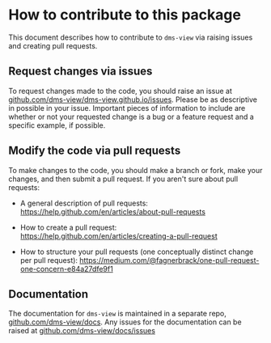 # How to contribute to this package

This document describes how to contribute to `dms-view` via raising issues and creating pull requests.

## Request changes via issues

To request changes made to the code, you should raise an issue at [github.com/dms-view/dms-view.github.io/issues](https://github.com/dms-view/dms-view.github.io/issues).
Please be as descriptive in possible in your issue.
Important pieces of information to include are whether or not your requested change is a bug or a feature request and a specific example, if possible.

## Modify the code via pull requests

To make changes to the code, you should make a branch or fork, make your changes, and then submit a pull request.
If you aren't sure about pull requests:

 - A general description of pull requests: https://help.github.com/en/articles/about-pull-requests

 - How to create a pull request: https://help.github.com/en/articles/creating-a-pull-request

 - How to structure your pull requests (one conceptually distinct change per pull request): https://medium.com/@fagnerbrack/one-pull-request-one-concern-e84a27dfe9f1

## Documentation

The documentation for `dms-view` is maintained in a separate repo, [github.com/dms-view/docs](https://github.com/dms-view/docs).
Any issues for the documentation can be raised at [github.com/dms-view/docs/issues](https://github.com/dms-view/docs/issues)
